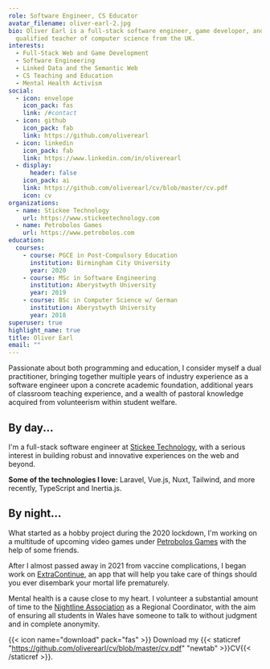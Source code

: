 ```yaml
---
role: Software Engineer, CS Educator
avatar_filename: oliver-earl-2.jpg
bio: Oliver Earl is a full-stack software engineer, game developer, and
  qualified teacher of computer science from the UK.
interests:
  - Full-Stack Web and Game Development
  - Software Engineering
  - Linked Data and the Semantic Web
  - CS Teaching and Education
  - Mental Health Activism
social:
  - icon: envelope
    icon_pack: fas
    link: /#contact
  - icon: github
    icon_pack: fab
    link: https://github.com/oliverearl
  - icon: linkedin
    icon_pack: fab
    link: https://www.linkedin.com/in/oliverearl
  - display:
      header: false
    icon_pack: ai
    link: https://github.com/oliverearl/cv/blob/master/cv.pdf
    icon: cv
organizations:
  - name: Stickee Technology
    url: https://www.stickeetechnology.com
  - name: Petrobolos Games
    url: https://www.petrobolos.com
education:
  courses:
    - course: PGCE in Post-Compulsory Education
      institution: Birmingham City University
      year: 2020
    - course: MSc in Software Engineering
      institution: Aberystwyth University
      year: 2019
    - course: BSc in Computer Science w/ German
      institution: Aberystwyth University
      year: 2018
superuser: true
highlight_name: true
title: Oliver Earl
email: ""
---
```

Passionate about both programming and education, I consider myself a dual practitioner, bringing together multiple years of industry experience as a software engineer upon a concrete academic foundation, additional years of classroom teaching experience, and a wealth of pastoral knowledge acquired from volunteerism within student welfare.

## By day...

I'm a full-stack software engineer at [Stickee Technology](https://www.stickeetechnology.com), with a serious interest in building robust and innovative experiences on the web and beyond.

**Some of the technologies I love:** Laravel, Vue.js, Nuxt, Tailwind, and more recently, TypeScript and Inertia.js.

## By night...

What started as a hobby project during the 2020 lockdown, I'm working on a multitude of upcoming video games under [Petrobolos Games](https://www.petrobolos.com) with the help of some friends.

After I almost passed away in 2021 from vaccine complications, I began work on [ExtraContinue](https://www.extracontinue.com), an app that will help you take care of things should you ever disembark your mortal life prematurely.

Mental health is a cause close to my heart. I volunteer a substantial amount of time to the [Nightline Association](https://www.nightline.ac.uk) as a Regional Coordinator, with the aim of ensuring all students in Wales have someone to talk to without judgment and in complete anonymity.

{{< icon name="download" pack="fas" >}} Download my {{< staticref "https://github.com/oliverearl/cv/blob/master/cv.pdf" "newtab" >}}CV{{< /staticref >}}.